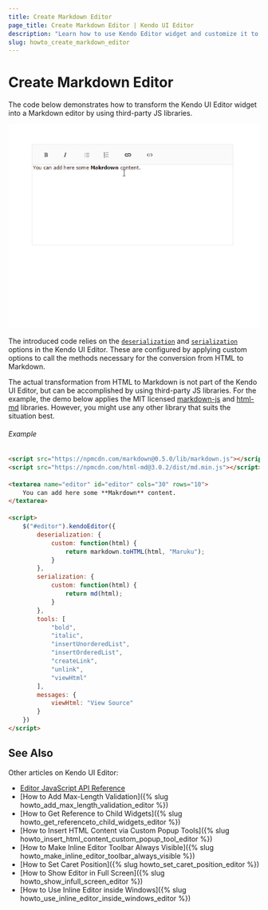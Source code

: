 ```yaml
---
title: Create Markdown Editor
page_title: Create Markdown Editor | Kendo UI Editor
description: "Learn how to use Kendo Editor widget and customize it to generate Markdown"
slug: howto_create_markdown_editor
---
```


# Create Markdown Editor

The code below demonstrates how to transform the Kendo UI Editor widget into a Markdown editor by using third-party JS libraries.

![](markdown_video.gif)

The introduced code relies on the [`deserialization`](/api/javascript/ui/editor#configuration-deserialization) and [`serialization`](/api/javascript/ui/editor#configuration-serialization) options in the Kendo UI Editor. These are configured by applying custom options to call the methods necessary for the conversion from HTML to Markdown.

The actual transformation from HTML to Markdown is not part of the Kendo UI Editor, but can be accomplished by using third-party JS libraries. For the example, the demo below applies the MIT licensed [markdown-js](https://github.com/evilstreak/markdown-js) and [html-md](https://www.npmjs.com/package/html-md) libraries. However, you might use any other library that suits the situation best.

###### Example

```html
<script src="https://npmcdn.com/markdown@0.5.0/lib/markdown.js"></script>
<script src="https://npmcdn.com/html-md@3.0.2/dist/md.min.js"></script>

<textarea name="editor" id="editor" cols="30" rows="10">
    You can add here some **Makrdown** content.
</textarea>

<script>
    $("#editor").kendoEditor({
        deserialization: {
            custom: function(html) {
                return markdown.toHTML(html, "Maruku");
            }
        },
        serialization: {
            custom: function(html) {
                return md(html);
            }
        },
        tools: [
            "bold",
            "italic",
            "insertUnorderedList",
            "insertOrderedList",
            "createLink",
            "unlink",
            "viewHtml"
        ],
        messages: {
            viewHtml: "View Source"
        }
    })
</script>
```

## See Also

Other articles on Kendo UI Editor:

* [Editor JavaScript API Reference](/api/javascript/ui/editor)
* [How to Add Max-Length Validation]({% slug howto_add_max_length_validation_editor %})
* [How to Get Reference to Child Widgets]({% slug howto_get_referenceto_child_widgets_editor %})
* [How to Insert HTML Content via Custom Popup Tools]({% slug howto_insert_html_content_custom_popup_tool_editor %})
* [How to Make Inline Editor Toolbar Always Visible]({% slug howto_make_inline_editor_toolbar_always_visible %})
* [How to Set Caret Position]({% slug howto_set_caret_position_editor %})
* [How to Show Editor in Full Screen]({% slug howto_show_infull_screen_editor %})
* [How to Use Inline Editor inside Windows]({% slug howto_use_inline_editor_inside_windows_editor %})
